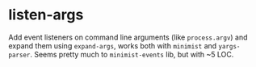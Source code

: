 # listen-args
Add event listeners on command line arguments (like `process.argv`) and expand them using `expand-args`, works both with `minimist` and `yargs-parser`. Seems pretty much to `minimist-events` lib, but with ~5 LOC.
